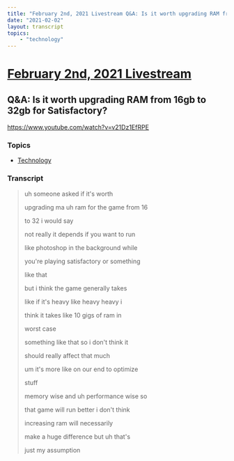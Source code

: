 ```yaml
---
title: "February 2nd, 2021 Livestream Q&A: Is it worth upgrading RAM from 16gb to 32gb for Satisfactory?"
date: "2021-02-02"
layout: transcript
topics:
    - "technology"
---
```

# [February 2nd, 2021 Livestream](../2021-02-02.md)
## Q&A: Is it worth upgrading RAM from 16gb to 32gb for Satisfactory?
https://www.youtube.com/watch?v=v21Dz1EfRPE

### Topics
* [Technology](../topics/technology.md)

### Transcript

> uh someone asked if it's worth
>
> upgrading ma uh ram for the game from 16
>
> to 32 i would say
>
> not really it depends if you want to run
>
> like photoshop in the background while
>
> you're playing satisfactory or something
>
> like that
>
> but i think the game generally takes
>
> like if it's heavy like heavy heavy i
>
> think it takes like 10 gigs of ram in
>
> worst case
>
> something like that so i don't think it
>
> should really affect that much
>
> um it's more like on our end to optimize
>
> stuff
>
> memory wise and uh performance wise so
>
> that game will run better i don't think
>
> increasing ram will necessarily
>
> make a huge difference but uh that's
>
> just my assumption
